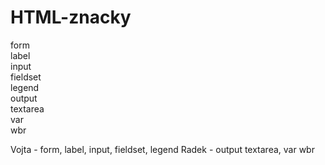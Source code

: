 # HTML-znacky
form   
label  
input  
fieldset  
legend  
output  
textarea  
var  
wbr  

Vojta - form, label, input, fieldset, legend
Radek - output textarea, var wbr
